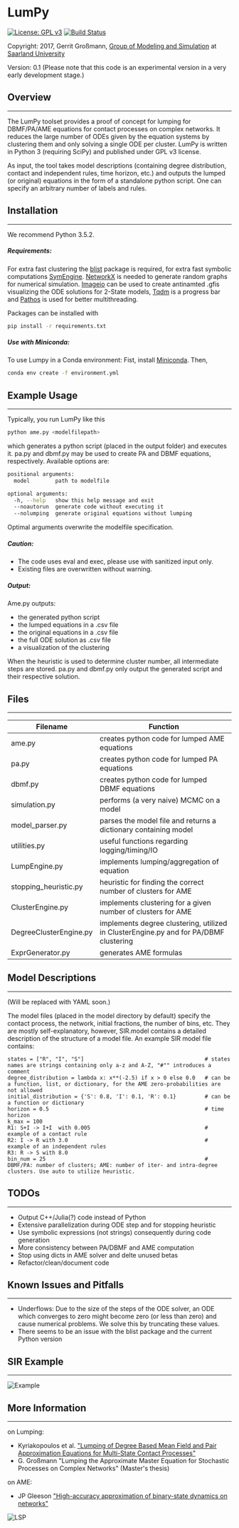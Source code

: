 # LumPy
[![License: GPL v3](https://img.shields.io/badge/License-GPL%20v3-blue.svg)](http://www.gnu.org/licenses/gpl-3.0)
[![Build Status](https://travis-ci.org/gerritgr/LumPy.svg?branch=master)](https://travis-ci.org/gerritgr/LumPy)

Copyright: 2017, Gerrit Großmann, [Group of Modeling and Simulation](https://mosi.uni-saarland.de/) at [Saarland University](http://www.cs.uni-saarland.de/)

Version: 0.1 (Please note that this code is an experimental version in a very early development stage.)
## Overview
------------------
The LumPy toolset provides a proof of concept for lumping for DBMF/PA/AME equations for contact processes on complex networks.
It reduces the large number of ODEs given by the equation systems by clustering them and only solving a single ODE per cluster.
LumPy is written in Python 3 (requiring SciPy) and published under GPL v3 license.

As input, the tool takes model descriptions (containing degree distribution, contact and independent rules,
time horizon, etc.) and outputs the lumped (or original) equations in the form of a standalone python script. One can specify an arbitrary number of labels and rules.
## Installation
------------------
We recommend Python 3.5.2.
##### Requirements:
For extra fast clustering the [blist](https://pypi.python.org/pypi/blist) package is required, for extra fast symbolic computations [SymEngine](https://github.com/symengine/symengine).
[NetworkX](https://github.com/networkx/networkx) is needed to generate random graphs for numerical simulation.
[Imageio](https://github.com/imageio/imageio) can be used to create antinamted .gfis visualizing the ODE solutions for 2-State models,
[Tqdm](https://github.com/tqdm/tqdm) is a progress bar and [Pathos](https://pypi.python.org/pypi/pathos) is used for better multithreading.

Packages can be installed with
```sh
pip install -r requirements.txt
```
##### Use with Miniconda:
To use Lumpy in a Conda environment:
Fist, install [Miniconda](https://docs.conda.io/en/latest/miniconda.html).
Then,
```sh
conda env create -f environment.yml
```

## Example Usage
-----------------
Typically, you run LumPy like this
```sh
python ame.py <modelfilepath>
```
which generates a python script (placed in the output folder) and executes it.
pa.py and dbmf.py may be used to create PA and DBMF equations, respectively.
Available options are:
```sh
positional arguments:
  model        path to modelfile

optional arguments:
  -h, --help   show this help message and exit
  --noautorun  generate code without executing it
  --nolumping  generate original equations without lumping
```
Optimal arguments overwrite the modelfile specification.



##### Caution:
* The code uses eval and exec, please use with sanitized input only.
* Existing files are overwritten without warning.
##### Output:
Ame.py outputs:

* the generated python script
* the lumped equations in a .csv file
* the original equations in a .csv file
* the full ODE solution as .csv file
* a visualization of the clustering

When the heuristic is used to determine cluster number, all intermediate steps are stored.
pa.py and dbmf.py only output the generated script and their respective solution.

## Files
------------------
| Filename | Function |
| ------ | ------ |
| ame.py | creates python code for lumped AME equations|
| pa.py | creates python code for lumped PA equations|
| dbmf.py | creates python code for lumped DBMF equations|
| simulation.py | performs (a very naive) MCMC on a model |
| model_parser.py | parses the model file and returns a dictionary containing model |
| utilities.py | useful functions regarding logging/timing/IO |
| LumpEngine.py | implements lumping/aggregation of equation |
| stopping_heuristic.py | heuristic for finding the correct number of clusters for AME|
| ClusterEngine.py | implements clustering for a given number of clusters for AME|
| DegreeClusterEngine.py | implements degree clustering, utilized in ClusterEngine.py and for PA/DBMF clustering |
| ExprGenerator.py | generates AME formulas |


## Model Descriptions
-----------------
(Will be replaced with YAML soon.)

The model files (placed in the model directory by default) specify the contact process, the network, initial fractions, the number of bins, etc. They are mostly self-explanatory, however, SIR.model contains a detailed description of the structure of a model file. An example SIR model file contains:
```
states = ["R", "I", "S"]                                      # states names are strings containing only a-z and A-Z, "#"" introduces a comment
degree_distribution = lambda x: x**(-2.5) if x > 0 else 0.0   # can be a function, list, or dictionary, for the AME zero-probabilities are not allowed
initial_distribution = {'S': 0.8, 'I': 0.1, 'R': 0.1}         # can be a function or dictionary
horizon = 0.5                                                 # time horizon
k_max = 100
R1: S+I -> I+I  with 0.005                                    # example of a contact rule
R2: I -> R with 3.0                                           # example of an independent rules
R3: R -> S with 8.0
bin_num = 25                                                  # DBMF/PA: number of clusters; AME: number of iter- and intra-degree clusters. Use auto to utilize heuristic.
```
## TODOs
------------------
*  Output C++/Julia(?) code instead of Python
*  Extensive parallelization during ODE step and for stopping heuristic
*  Use symbolic expressions (not strings) consequently during code generation
*  More consistency between PA/DBMF and AME computation
*  Stop using dicts in AME solver and delte unused betas
*  Refactor/clean/document code

## Known Issues and Pitfalls
------------------
* Underflows:
  Due to the size of the steps of the ODE solver, an ODE which converges to
  zero might become zero (or less than zero) and cause numerical problems.
  We solve this by truncating these values.
* There seems to be an issue with the blist package and the current Python version

## SIR Example
------------------
![Example](https://i.imgur.com/wQuYG21.png)

## More Information
------------------
on Lumping:

* Kyriakopoulos et al.
["Lumping of Degree Based Mean Field and Pair Approximation Equations for Multi-State Contact Processes"](https://journals.aps.org/pre/abstract/10.1103/PhysRevE.97.012301)
* G. Großmann
"Lumping the Approximate Master Equation for Stochastic Processes on Complex Networks" (Master's thesis)

on AME:

* JP Gleeson
["High-accuracy approximation of binary-state dynamics on networks"](https://arxiv.org/pdf/1104.1537.pdf)

![LSP](http://25.media.tumblr.com/tumblr_mdwcwsB9Ji1rl3jgdo1_500.gif)

